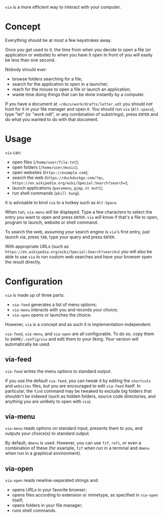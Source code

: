 `via` is a more efficient way to interact with your computer.

# Concept

Everything should be at most a few keystrokes away.

Once you get used to it, the time from when you decide to open a file (or application or website) to when you have it open in front of you will easily be less than one second.

Nobody should ever:

- browse folders searching for a file;
- search for the application to open in a launcher;
- reach for the mouse to open a file or launch an application;
- waste time doing things that can be done instantly by a computer.

If you have a document at `~/docs/work/drafts/letter.odt` you should _not_ hunt for it in your file manager and open it. You should run `via` (`Alt-space`), type "let" (or "work odt", or any combination of substrings), press `ENTER` and do what you wanted to do with that document.

# Usage

`via` can:

- open files (`/home/user/file.txt`);
- open folders (`/home/user/music`);
- open websites (`https://example.com`);
- search the web (`https://duckduckgo.com/?q=`, `https://en.wikipedia.org/wiki/Special:Search?search=`);
- launch applications (`passmenu`, `gimp`, `st mutt`);
- run shell commands (`pkill hung`).

It is advisable to bind `via` to a hotkey such as `Alt-Space`.

When run, `via-menu` will be displayed. Type a few characters to select the entry you want to open and press `ENTER`. `via` will know if that's a file to open, program to launch, website or shell command.

To search the web, assuming your search engine is `via`'s first entry, just launch via, press `TAB`, type your query and press `ENTER`.

With appropriate URLs (such as `https://en.wikipedia.org/wiki/Special:Search?search=`) you will also be able to use `via` to run custom web searches and have your browser open the result directly.

# Configuration

`via` is made up of three parts:

- `via-feed` generates a list of menu options;
- `via-menu` interacts with you and records your choice;
- `via-open` opens or launches the choice.

However, `via` is a concept and as such it is implementation-independent.

`via-feed`, `via-menu`, and `via-open` are all configurable. To do so, copy them to `$HOME/.config/via` and edit them to your liking. Your version will automatically be used.

## via-feed

`via-feed` writes the menu options to standard output.

If you use the default `via-feed`, you can tweak it by editing the `shortcuts` and `websites` files, but you are encouraged to edit `via-feed` itself.
In particular, the `find` command may be tweaked to exclude big folders that shouldn't be indexed (such as hidden folders, source code directories, and anything you are unlikely to open with `via`).

## via-menu

`via-menu` reads options on standard input, presents them to you, and outputs your choice(s) to standard output.

By default, `dmenu` is used. However, you can use `fzf`, `rofi`, or even a combination of these (for example, `fzf` when run in a terminal and `dmenu` when run in a graphical environment).

## via-open

`via-open` reads newline-separated strings and:

- opens URLs in your favorite browser;
- opens files according to extension or mimetype, as specified in `via-open` itself;
- opens folders in your file manager;
- runs shell commands.
